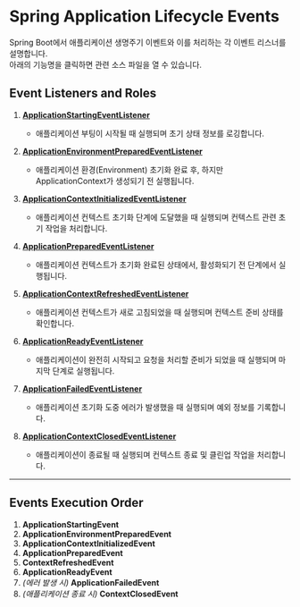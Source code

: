 # Spring Application Lifecycle Events

Spring Boot에서 애플리케이션 생명주기 이벤트와 이를 처리하는 각 이벤트 리스너를 설명합니다.  
아래의 기능명을 클릭하면 관련 소스 파일을 열 수 있습니다.

## Event Listeners and Roles
1. **[ApplicationStartingEventListener](./ApplicationStartingEventListener.java)**
    - 애플리케이션 부팅이 시작될 때 실행되며 초기 상태 정보를 로깅합니다.

2. **[ApplicationEnvironmentPreparedEventListener](./ApplicationEnvironmentPreparedEventListener.java)**
    - 애플리케이션 환경(Environment) 초기화 완료 후, 하지만 ApplicationContext가 생성되기 전 실행됩니다.

3. **[ApplicationContextInitializedEventListener](./ApplicationContextInitializedEventListener.java)**
    - 애플리케이션 컨텍스트 초기화 단계에 도달했을 때 실행되며 컨텍스트 관련 초기 작업을 처리합니다.

4. **[ApplicationPreparedEventListener](./ApplicationPreparedEventListener.java)**
    - 애플리케이션 컨텍스트가 초기화 완료된 상태에서, 활성화되기 전 단계에서 실행됩니다.

5. **[ApplicationContextRefreshedEventListener](./ApplicationContextRefreshedEventListener.java)**
    - 애플리케이션 컨텍스트가 새로 고침되었을 때 실행되며 컨텍스트 준비 상태를 확인합니다.

6. **[ApplicationReadyEventListener](./ApplicationReadyEventListener.java)**
    - 애플리케이션이 완전히 시작되고 요청을 처리할 준비가 되었을 때 실행되며 마지막 단계로 실행됩니다.

7. **[ApplicationFailedEventListener](./ApplicationFailedEventListener.java)**
    - 애플리케이션 초기화 도중 에러가 발생했을 때 실행되며 예외 정보를 기록합니다.

8. **[ApplicationContextClosedEventListener](./ApplicationContextClosedEventListener.java)**
    - 애플리케이션이 종료될 때 실행되며 컨텍스트 종료 및 클린업 작업을 처리합니다.

---

## Events Execution Order
1. **ApplicationStartingEvent**
2. **ApplicationEnvironmentPreparedEvent**
3. **ApplicationContextInitializedEvent**
4. **ApplicationPreparedEvent**
5. **ContextRefreshedEvent**
6. **ApplicationReadyEvent**
7. *(에러 발생 시)* **ApplicationFailedEvent**
8. *(애플리케이션 종료 시)* **ContextClosedEvent**